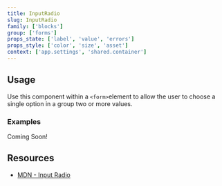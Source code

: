 ```yaml
---
title: InputRadio
slug: InputRadio
family: ['blocks']
group: ['forms']
props_state: ['label', 'value', 'errors']
props_style: ['color', 'size', 'asset']
context: ['app.settings', 'shared.container']
---
```


## Usage

Use this component within a `<form>`element to allow the user to choose a single option in a group two or more values.

### Examples

<p class="feedback emoji:default">Coming Soon!</p>

## Resources

- [MDN - Input Radio](https://developer.mozilla.org/en-US/docs/Web/HTML/Element/input/radio)
